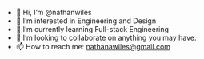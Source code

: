 - 👋 Hi, I’m @nathanwiles
- 👀 I’m interested in Engineering and Design
- 🌱 I’m currently learning Full-stack Engineering
- 💞️ I’m looking to collaborate on anything you may have.
- 📫 How to reach me: nathanawiles@gmail.com

<!---
nathanwiles/nathanwiles is a ✨ special ✨ repository because its `README.md` (this file) appears on your GitHub profile.
You can click the Preview link to take a look at your changes.
--->
